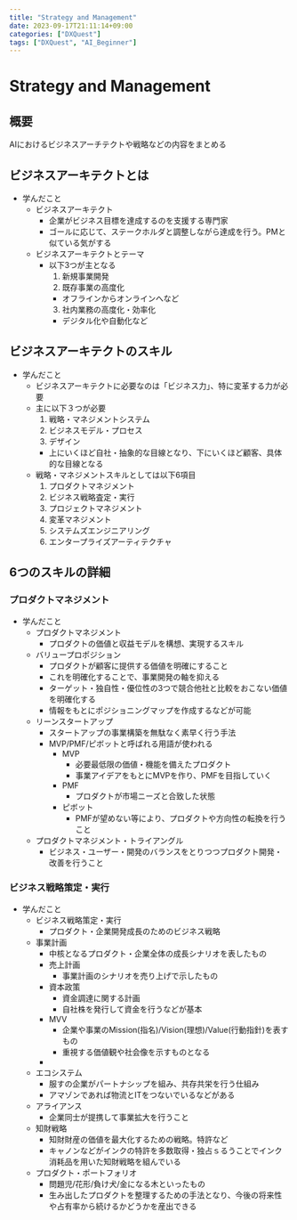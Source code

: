 ```yaml
---
title: "Strategy and Management"
date: 2023-09-17T21:11:14+09:00
categories: ["DXQuest"]
tags: ["DXQuest", "AI_Beginner"]
---
```

# Strategy and Management

## 概要

AIにおけるビジネスアーチテクトや戦略などの内容をまとめる

## ビジネスアーキテクトとは

- 学んだこと
  - ビジネスアーキテクト 
    - 企業がビジネス目標を達成するのを支援する専門家
    - ゴールに応じて、ステークホルダと調整しながら達成を行う。PMと似ている気がする
  - ビジネスアーキテクトとテーマ
    - 以下3つが主となる
      1. 新規事業開発
      2. 既存事業の高度化
        - オフラインからオンラインへなど
      3. 社内業務の高度化・効率化
        - デジタル化や自動化など

## ビジネスアーキテクトのスキル

- 学んだこと
  - ビジネスアーキテクトに必要なのは「ビジネス力」、特に変革する力が必要
  - 主に以下３つが必要
    1. 戦略・マネジメントシステム
    2. ビジネスモデル・プロセス
    3. デザイン
    - 上にいくほど自社・抽象的な目線となり、下にいくほど顧客、具体的な目線となる
  - 戦略・マネジメントスキルとしては以下6項目
    1. プロダクトマネジメント
    2. ビジネス戦略査定・実行
    3. プロジェクトマネジメント
    4. 変革マネジメント
    5. システムズエンジニアリング
    6. エンタープライズアーティテクチャ
  
## 6つのスキルの詳細

### プロダクトマネジメント

- 学んだこと
  - プロダクトマネジメント
    - プロダクトの価値と収益モデルを構想、実現するスキル
  - バリュープロポジション
    - プロダクトが顧客に提供する価値を明確にすること
    - これを明確化することで、事業開発の軸を抑える
    - ターゲット・独自性・優位性の3つで競合他社と比較をおこない価値を明確化する
    - 情報をもとにポジショニングマップを作成するなどが可能
  - リーンスタートアップ
    - スタートアップの事業構築を無駄なく素早く行う手法
    - MVP/PMF/ピボットと呼ばれる用語が使われる
      - MVP
        - 必要最低限の価値・機能を備えたプロダクト
        - 事業アイデアをもとにMVPを作り、PMFを目指していく
      - PMF
        - プロダクトが市場ニーズと合致した状態
      - ピボット
        - PMFが望めない等により、プロダクトや方向性の転換を行うこと
  - プロダクトマネジメント・トライアングル
    - ビジネス・ユーザー・開発のバランスをとりつつプロダクト開発・改善を行うこと
    
### ビジネス戦略策定・実行

- 学んだこと
  - ビジネス戦略策定・実行
    - プロダクト・企業開発成長のためのビジネス戦略
  - 事業計画
    - 中核となるプロダクト・企業全体の成長シナリオを表したもの
    - 売上計画
      - 事業計画のシナリオを売り上げで示したもの
    - 資本政策
      - 資金調達に関する計画
      - 自社株を発行して資金を行うなどが基本
    - MVV
      - 企業や事業のMission(指名)/Vision(理想)/Value(行動指針)を表すもの
      - 重視する価値観や社会像を示すものとなる
    - 
  - エコシステム
    - 服すの企業がパートナシップを組み、共存共栄を行う仕組み
    - アマゾンであれば物流とITをつないでいるなどがある
  - アライアンス
    - 企業同士が提携して事業拡大を行うこと
  - 知財戦略
    - 知財財産の価値を最大化するための戦略。特許など
    - キャノンなどがインクの特許を多数取得・独占ｓるうことでインク消耗品を用いた知財戦略を組んでいる
  - プロダクト・ポートフォリオ
    - 問題児/花形/負け犬/金になる木といったもの
    - 生み出したプロダクトを整理するための手法となり、今後の将来性や占有率から続けるかどうかを産出できる